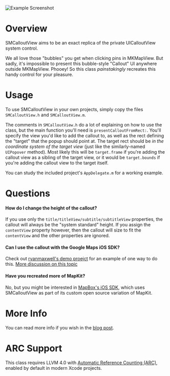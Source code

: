 ![Example Screenshot](http://cl.ly/image/2a2j1p3U243P/Image%202012.09.02%2010:04:58%20AM.png)


Overview
========

SMCalloutView aims to be an exact replica of the private UICalloutView system control.

We all love those "bubbles" you get when clicking pins in MKMapView. But sadly, it's impossible to present this bubble-style "Callout" UI anywhere outside MKMapView. Phooey! So this class _painstakingly_ recreates this handy control for your pleasure.


Usage
=====

To use SMCalloutView in your own projects, simply copy the files `SMCalloutView.h` and `SMCalloutView.m`.

The comments in `SMCalloutView.h` do a lot of explaining on how to use the class, but the main function you'll need is `presentCalloutFromRect:`. You'll specify the view you'd like to add the callout to, as well as the rect defining the "target" that the popup should point at. The target rect should be _in the coordinate system of the target view_ (just like the similarly-named `UIPopover` method). Most likely this will be `target.frame` if you're adding the callout view as a sibling of the target view, or it would be `target.bounds` if you're adding the callout view to the target itself.

You can study the included project's `AppDelegate.m` for a working example.


Questions
=========

#### How do I change the height of the callout?

If you use only the `title/titleView/subtitle/subtitleView` properties, the callout will always be the "system standard" height. If you assign the `contentView` property however, then the callout will size to fit the `contentView` and the other properties are ignored.

  [#29]: https://github.com/nfarina/calloutview/issues/29


#### Can I use the callout with the Google Maps iOS SDK?

Check out [ryanmaxwell's demo proejct][googlemaps] for an example of one way to do this. [More discussion on this topic][#25]

  [googlemaps]: https://github.com/ryanmaxwell/GoogleMapsCalloutView
  [#25]: https://github.com/nfarina/calloutview/issues/25


#### Have you recreated more of MapKit? 

No, but you might be interested in [MapBox's iOS SDK](https://github.com/mapbox/mapbox-ios-sdk), which uses SMCalloutView as part of its custom open source variation of MapKit. 


More Info
=========

You can read more info if you wish in the [blog post][].

  [blog post]: http://nfarina.com/post/29883229869/callout-view


ARC Support
===========

This class requires LLVM 4.0 with [Automatic Reference Counting (ARC)](http://clang.llvm.org/docs/AutomaticReferenceCounting.html), enabled by default in modern Xcode projects.
